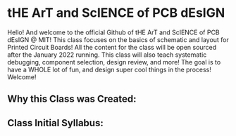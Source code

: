 # tHE ArT and ScIENCE of PCB dEsIGN

Hello! And welcome to the official Github of tHE ArT and ScIENCE of PCB dEsIGN @ MIT! This class focuses on the basics of schematic and layout for Printed Circuit Boards! All the content for the class will be open sourced after the January 2022 running. This class will also teach systematic debugging, component selection, design review, and more! The goal is to have a WHOLE lot of fun, and design super cool things in the process! Welcome! 

## Why this Class was Created:

## Class Initial Syllabus:
